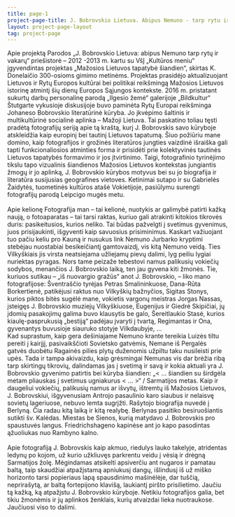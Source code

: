```yaml
---
title: page-1
project-page-title: J. Bobrovskio Lietuva. Abipus Nemuno - tarp rytu ir vakaru
layout: project-page-layout
tag: project-page
---
```


Apie projektą
Parodos „J. Bobrovskio Lietuva: abipus Nemuno tarp rytų ir vakarų“ priešistorė – 2012 -2013 m. kartu su VšĮ „Kultūros meniu“ įgyvendintas projektas „Mažosios Lietuvos tapatybė šiandien“, skirtas K. Donelaičio 300-osioms gimimo metinėms. Projektas prasidėjo aktualizuojant Lietuvos ir Rytų Europos kultūrai bei politikai reikšmingą Mažosios Lietuvos istorinę atmintį šių dienų Europos Sąjungos kontekste. 2016 m. pristatant sukurtų darbų personalinę parodą „Ilgesio žemė“ galerijoje „Bildkultur“ Štutgarte vykusioje diskusijoje buvo paminėta Rytų Europai reikšminga Johaneso Bobrovskio literatūrinė kūryba. Jo įkvėpimo šaltinis ir multikultūrinė socialinė aplinka – Mažoji Lietuva. Tai paskatino  toliau tęsti pradėtą fotografijų seriją apie tą kraštą, kurį J. Bobrovskis savo kūryboje atskleidžia kaip europinį bei tautinį Lietuvos tapatumą. Šiuo požiūriu mane domino, kaip fotografijos ir grožinės literatūros jungties vaizdinė išraiška gali tapti funkcionaliosios atminties forma ir prisidėti prie kolektyvinės tautinės Lietuvos tapatybės formavimo ir jos įtvirtinimo. Taigi, fotografinio tyrinėjimo tikslu tapo vizualinis šiandienos Mažosios Lietuvos kontekstas jungiantis žmogų ir jo aplinką, J. Bobrovskio kūrybos motyvus bei su jo biografija ir literatūra susijusias geografines vietoves. Ketinimai sutapo ir su Gabrielės Žaidytės, tuometinės kultūros atašė Vokietijoje, pasiūlymu surengti fotografijų parodą Leipcigo mugės metu. 
<br><br>
Apie kelionę 
Fotografija man – tai kelionė, nuotykis ar galimybė patirti kažką naują, o fotoaparatas – tai tarsi raktas, kuriuo gali atrakinti kitokios tikrovės duris: pasikeitusios, kurios neliko. Tai būdas pažvelgti į svetimus gyvenimus, juos prisijaukinti, išgyventi kaip savuosius prisiminimus. Kaskart važiuojant tuo pačiu keliu pro Kauną ir nusukus link Nemuno Jurbarko kryptimi stebėjau nuostabiai besikeičiantį gamtovaizdį, vis kitą Nemuno veidą. Ties Vilkyškiais jis virsta neatsiejama užliejamų pievų dalimi, lyg peiliu lygiai nuriektas pyragas. Nors tame peizaže tebestovi namus palikusių vokiečių sodybos, menančios J. Bobrovskio laiką, ten jau gyvena kiti žmonės. Tie, kuriuos sutikau – „iš nuovargio gražūs“ anot J. Bobrovskio, – liko mano fotografijose: Šventraščio tyrėjas Petras Smalininkuose, Dana-Rūta Borkertienė, patikėjusi raktus nuo Vilkyškių bažnyčios, Sigitas Stonys, kurios piktos bitės sugėlė mane, vokietis vargonų meistras Jorgas Nassas, įsteigęs J. Bobrovskio muziejų Vilkyškiuose, Eugenijus ir Giedrė Skipičiai, jų įdomių pasakojimų galima buvo klausytis be galo, Šereitlaukio Stasė, kurios kiaulę-pasprukusią „bestiją“ padėjau įvaryti į tvartą, Regimantas ir Ona, gyvenantys buvusioje siauruko stotyje Vilkdaubyje, ... <br>
Kad suprastum, kaip gera dešiniajame Nemuno krante tereikia Luizės tiltu pereiti į kairįjį, pasivaikščioti Sovietsko gatvėmis, Nemane iš Pergalės gatvės duobėtu Ragainės pilies plytų duženomis užpiltu taku nusileisti prie upės. Tada ir tampa akivaizdu, kaip grėsmingai Nemunas vis dar brėžia ribą tarp skirtingų tikrovių, dalindamas jas į svetimą ir savą ir kokia aktuali yra J. Bobrovskio gyvenimo patirtis bei kūryba šiandien: „< ... šiandien su širdgėla metam pliauskas į svetimus ugniakurus < ... >“ / Sarmatijos metas.
Kaip ir daugeliui vokiečių, palikusių namus ar išvytų, ištremtų iš Mažosios Lietuvos, J. Bobrovskiui, išgyvenusiam Antrojo pasaulinio karo siaubus ir nelaisvę sovietų lageriuose, nebuvo lemta sugrįžti. Rašytojo biografija nuvedė į Berlyną. Čia radau kitą laiką ir kitą realybę. Berlynas pasitiko besiruošiantis sutikti šv. Kalėdas. Miestas be Sienos, kurią matydavo J. Bobrovskis pro spaustuvės langus. Friedrichshageno kapinėse ant jo kapo pasodintas ąžuoliukas nuo Rambyno kalno. 
<br><br>
Apie fotografiją
J. Bobrovskis kaip akmuo, riedulys lauko takelyje, atridentas ledynų po kojom, už kurio užkliuvęs parkrentu veidu į vėsią ir drėgną Sarmatijos žolę. Mėgindamas atsikelti apsiverčiu ant nugaros ir pamatau baltą, taip skaudžiai atpažįstamą apniukusį dangų, išlindusį iš už miško horizonto tarsi popieriaus lapą spausdinimo mašinėlėje, dar tuščią, neprirašytą, ar baltą fortepijono klavišą, laukiantį piršto prisilietimo. Jaučiu tą kažką, ką atpažįstu J. Bobrovskio kūryboje. Netikiu fotografijos galia, bet tikiu žmonėmis ir jų aplinkos ženklais, kurių atvaizdai lieka nuotraukose. Jaučiuosi viso to dalimi.
